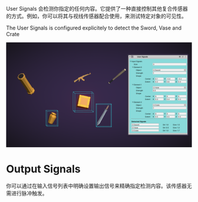 User Signals 会检测你指定的任何内容。它提供了一种直接控制其他复合传感器的方式。例如，你可以将其与视线传感器配合使用，来测试特定对象的可见性。

The User Signals is configured explicitely to detect the Sword, Vase and Crate

![UserSignal](UserSignal.png)

# Output Signals

你可以通过在输入信号列表中明确设置输出信号来精确指定检测内容。该传感器无需进行脉冲触发。

